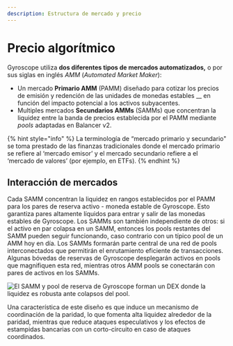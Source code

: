 ```yaml
---
description: Estructura de mercado y precio
---
```


# Precio algorítmico

Gyroscope utiliza **dos diferentes tipos de mercados automatizados,** o por sus siglas en inglés _AMM_ (_Automated Market Maker_):

* Un mercado **Primario AMM** (PAMM) diseñado para cotizar los precios de emisión y redención de las unidades de monedas estables __ en función del impacto potencial a los activos subyacentes.
* Multiples mercados **Secundarios AMMs** (SAMMs) que concentran la liquidez entre la banda de precios establecida por el PAMM mediante _pools_ adaptadas en Balancer v2.

{% hint style="info" %}
La terminología de “mercado primario y secundario" se toma prestado de las finanzas tradicionales donde el mercado primario se refiere al ‘mercado emisor’ y el mercado secundario refiere a el ‘mercado de valores’ (por ejemplo, en ETFs).
{% endhint %}

## Interacción de mercados

Cada SAMM concentran la liquidez en rangos establecidos por el PAMM para los pares de reserva activo - moneda estable de Gyroscope. Esto garantiza pares altamente líquidos para entrar y salir de las monedas estables de Gyroscope. Los SAMMs son también independiente de otros: si el activo en par colapsa en un SAMM, entonces los pools restantes del SAMM pueden seguir funcionando, caso contrario con un típico pool de un AMM hoy en día. Los SAMMs formarán parte central de una red de pools interconectados que permitirán el enrutamiento eficiente de transacciones. Algunas bóvedas de reservas de Gyroscope desplegarán activos en pools que magnifiquen esta red, mientras otros AMM pools se conectarán con pares de activos en los SAMMs.

![El SAMM y pool de reserva de Gyroscope forman un DEX donde la liquidez es robusta ante colapsos del pool.](https://2063019688-files.gitbook.io/\~/files/v0/b/gitbook-x-prod.appspot.com/o/spaces%2F-MU527HCtxlYaQoNazhF%2Fuploads%2F4pUejKivkcxjlbQiDbux%2FAMMs%20Graphic%20Rounded%20Edges.png?alt=media\&token=5316b320-5fbf-4dbf-9486-9ae990be5f91)

Una característica de este diseño es que induce un mecanismo de coordinación de la paridad, lo que fomenta alta liquidez alrededor de la paridad, mientras que reduce ataques especulativos y los efectos de estampidas bancarias con un corto-circuito en caso de ataques coordinados.
